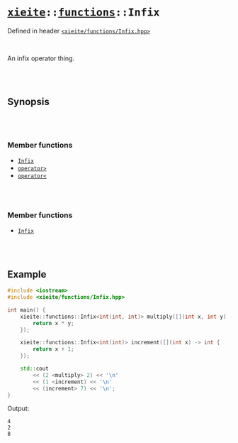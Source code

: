 # [`xieite`](../../README.md)`::`[`functions`](../../docs/functions.md)`::Infix`
Defined in header [`<xieite/functions/Infix.hpp>`](../../include/xieite/functions/Infix.hpp)

<br/>

An infix operator thing.

<br/><br/>

## Synopsis

<br/><br/>

### Member functions
- [`Infix`](../../docs/functions/Infix/constructor1.md)
- [`operator>`](../../docs/functions/Infix/operatorMore.md)
- [`operator<`](../../docs/functions/Infix/operatorLess.md)

<br/><br/>

### Member functions
- [`Infix`](../../docs/functions/Infix/constructor2.md)

<br/><br/>

## Example
```cpp
#include <iostream>
#include <xieite/functions/Infix.hpp>

int main() {
	xieite::functions::Infix<int(int, int)> multiply([](int x, int y) -> int {
		return x * y;
	});

	xieite::functions::Infix<int(int)> increment([](int x) -> int {
		return x + 1;
	});

	std::cout
		<< (2 <multiply> 2) << '\n'
		<< (1 <increment) << '\n'
		<< (increment> 7) << '\n';
}
```
Output:
```
4
2
8
```
